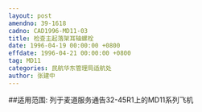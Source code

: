 ```yaml
---
layout: post
amendno: 39-1618
cadno: CAD1996-MD11-03
title: 检查主起落架耳轴螺栓
date: 1996-04-19 00:00:00 +0800
effdate: 1996-04-21 00:00:00 +0800
tag: MD11
categories: 民航华东管理局适航处
author: 张建中
---
```


##适用范围:
列于麦道服务通告32-45R1上的MD11系列飞机


